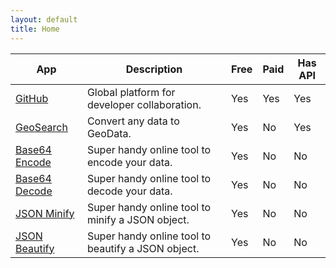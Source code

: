 ```yaml
---
layout: default
title: Home
---
```


<!-- <div align=center>
    <a href="/">
        <img src="./images/logo-icon.jpg" width="25%" alt="Logo"/>
    </a>
</div>
<div align=center>
    <h2>Welcome to dev-toolbox</h2>
</div> -->

|App|Description|Free|Paid|Has API|
| --- | --- | --- | --- | --- |
| [GitHub](https://github.com/) | Global platform for developer collaboration. | Yes | Yes | Yes |
| [GeoSearch](https://geosearch.dev/) | Convert any data to GeoData. | Yes | No | Yes |
| [Base64 Encode](https://www.base64encode.org/) | Super handy online tool to encode your data. | Yes | No | No |
| [Base64 Decode](https://www.base64decode.org/) | Super handy online tool to decode your data. | Yes | No | No |
| [JSON Minify](https://www.minifyjson.org/) | Super handy online tool to minify a JSON object. | Yes | No | No |
| [JSON Beautify](https://www.beautifyjson.org/) | Super handy online tool to beautify a JSON object. | Yes | No | No |
